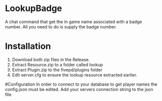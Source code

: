 # LookupBadge
A chat command that get the in game name associated with a badge number. All you need to do is supply the badge number.

# Installation
1. Download both zip files in the Release.
2. Extract Resource.zip to a folder called lookup
3. Extract Plugin.zip to the fivepd/plugins folder
4. Edit server.cfg to ensure the lookup resource extracted earlier.

#Configuration
In order to connect to your database to get player names the config.json must be edited. Add your servers connection string to the json file.
